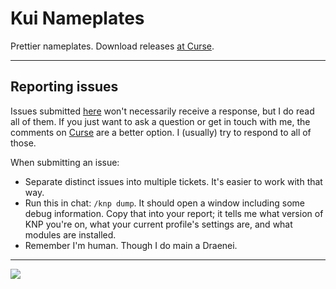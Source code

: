 # Kui Nameplates
Prettier nameplates. Download releases [at Curse](https://www.curseforge.com/wow/addons/kuinameplates).

---

Reporting issues
----------------
Issues submitted [here](https://github.com/kesava-wow/kuinameplates2/issues) won't necessarily receive a response, but I do read all of them. If you just want to ask a question or get in touch with me, the comments on [Curse](http://mods.curse.com/addons/WoW/kuinameplates) are a better option. I (usually) try to respond to all of those.

When submitting an issue:
- Separate distinct issues into multiple tickets. It's easier to work with that way.
- Run this in chat: ``/knp dump``. It should open a window including some debug information. Copy that into your report; it tells me what version of KNP you're on, what your current profile's settings are, and what modules are installed.
- Remember I'm human. Though I do main a Draenei.

---

![](https://i.imgur.com/lKQWxP7.png)
